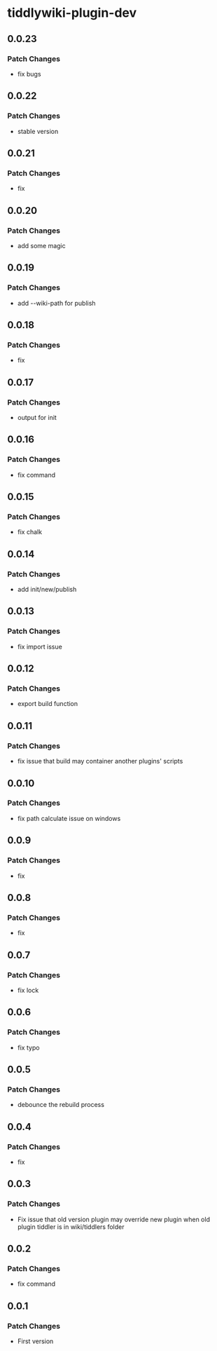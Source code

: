 # tiddlywiki-plugin-dev

## 0.0.23

### Patch Changes

- fix bugs

## 0.0.22

### Patch Changes

- stable version

## 0.0.21

### Patch Changes

- fix

## 0.0.20

### Patch Changes

- add some magic

## 0.0.19

### Patch Changes

- add --wiki-path for publish

## 0.0.18

### Patch Changes

- fix

## 0.0.17

### Patch Changes

- output for init

## 0.0.16

### Patch Changes

- fix command

## 0.0.15

### Patch Changes

- fix chalk

## 0.0.14

### Patch Changes

- add init/new/publish

## 0.0.13

### Patch Changes

- fix import issue

## 0.0.12

### Patch Changes

- export build function

## 0.0.11

### Patch Changes

- fix issue that build may container another plugins' scripts

## 0.0.10

### Patch Changes

- fix path calculate issue on windows

## 0.0.9

### Patch Changes

- fix

## 0.0.8

### Patch Changes

- fix

## 0.0.7

### Patch Changes

- fix lock

## 0.0.6

### Patch Changes

- fix typo

## 0.0.5

### Patch Changes

- debounce the rebuild process

## 0.0.4

### Patch Changes

- fix

## 0.0.3

### Patch Changes

- Fix issue that old version plugin may override new plugin when old plugin tiddler is in wiki/tiddlers folder

## 0.0.2

### Patch Changes

- fix command

## 0.0.1

### Patch Changes

- First version

